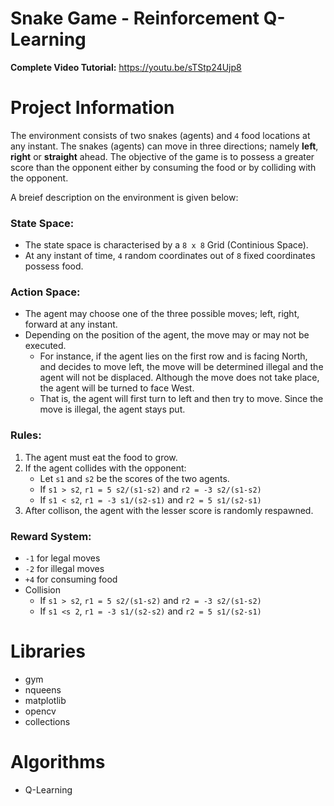 # Snake Game - Reinforcement Q-Learning

**Complete Video Tutorial:** https://youtu.be/sTStp24Ujp8

# Project Information

The environment consists of two snakes (agents) and `4` food locations at any instant. The snakes (agents) can move in three directions; namely **left**, **right** or **straight** ahead. The objective of the game is to possess a greater score than the opponent either by consuming the food or by colliding with the opponent.

A breief description on the environment is given below:

### State Space:
- The state space is characterised by a `8 x 8` Grid (Continious Space).
- At any instant of time, `4` random coordinates out of `8` fixed coordinates possess food.

### Action Space:
- The agent may choose one of the three possible moves; left, right, forward at any instant.
- Depending on the position of the agent, the move may or may not be executed.
	- For instance, if the agent lies on the first row and is facing North, and decides to move left, the move will be determined illegal and the agent will not be displaced. Although the move does not take place, the agent will be turned to face West.
	- That is, the agent will first turn to left and then try to move. Since the move is illegal, the agent stays put.


### Rules:
1. The agent must eat the food to grow.
2. If the agent collides with the opponent:
	- Let `s1` and `s2` be the scores of the two agents. 
	- If `s1 > s2`, `r1 = 5 s2/(s1-s2)` and `r2 = -3 s2/(s1-s2)`
	- If `s1 < s2`, `r1 = -3 s1/(s2-s1)` and `r2 = 5 s1/(s2-s1)`
3. After collison, the agent with the lesser score is randomly respawned.

### Reward System:
- `-1` for legal moves
- `-2` for illegal moves
- `+4` for consuming food
- Collision
	- If `s1 > s2`, `r1 = 5 s2/(s1-s2)` and `r2 = -3 s2/(s1-s2)`
	- If `s1 <s 2`, `r1 = -3 s1/(s2-s2)` and `r2 = 5 s1/(s2-s1)`


# Libraries

- gym
- nqueens
- matplotlib
- opencv
- collections


# Algorithms

- Q-Learning